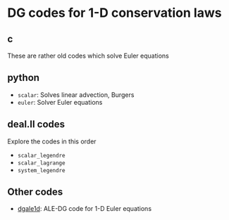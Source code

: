 # DG codes for 1-D conservation laws

## c

These are rather old codes which solve Euler equations

## python

* `scalar`: Solves linear advection, Burgers
* `euler`: Solver Euler equations

## deal.II codes

Explore the codes in this order

* `scalar_legendre`
* `scalar_lagrange`
* `system_legendre`

## Other codes

* [dgale1d](https://github.com/cpraveen/dgale1d): ALE-DG code for 1-D Euler equations

